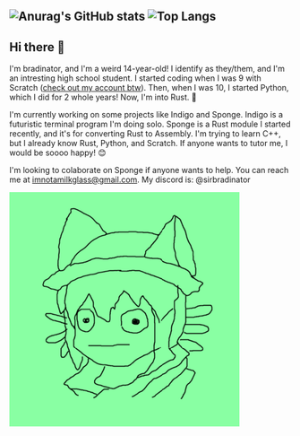 ![Anurag's GitHub stats](https://github-readme-stats.vercel.app/api?username=Ulladay-Hub&show_icons=true)
![Top Langs](https://github-readme-stats.vercel.app/api/top-langs/?username=Ulladay-Hub&layout=compact)
---

## Hi there 👋

I'm bradinator, and I'm a weird 14-year-old! I identify as they/them, and I'm an intresting high school student. I started coding when I was 9 with Scratch ([check out my account btw](https://scratch.mit.edu/users/UdayFromYouTube/)). Then, when I was 10, I started Python, which I did for 2 whole years! Now, I'm into Rust. 🦀

I'm currently working on some projects like Indigo and Sponge. Indigo is a futuristic terminal program I'm doing solo. Sponge is a Rust module I started recently, and it's for converting Rust to Assembly. I'm trying to learn C++, but I already know Rust, Python, and Scratch. If anyone wants to tutor me, I would be soooo happy! 😊

I'm looking to colaborate on Sponge if anyone wants to help. You can reach me at [imnotamilkglass@gmail.com](mailto:imnotamilkglass@gmail.com). My discord is: @sirbradinator


![My pfp](nico-wanshot.png)
